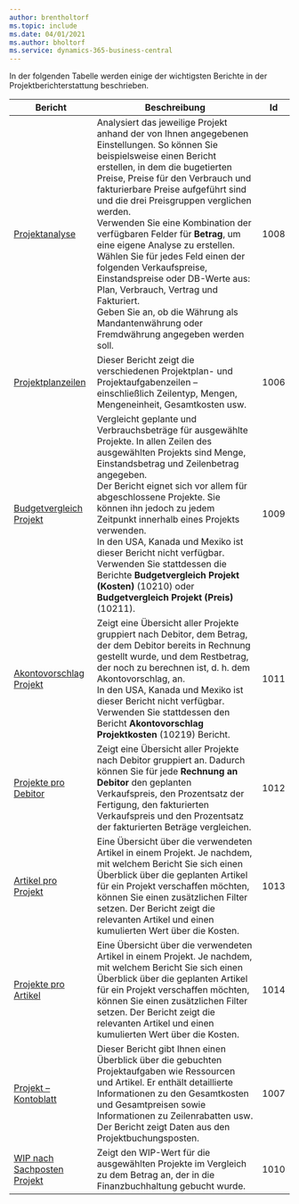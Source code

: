 ```yaml
---
author: brentholtorf
ms.topic: include
ms.date: 04/01/2021
ms.author: bholtorf
ms.service: dynamics-365-business-central
---
```


In der folgenden Tabelle werden einige der wichtigsten Berichte in der Projektberichterstattung beschrieben.

| Bericht | Beschreibung | Id | 
|---------|---------|---------|
| [Projektanalyse](https://businesscentral.dynamics.com?report=1008)|Analysiert das jeweilige Projekt anhand der von Ihnen angegebenen Einstellungen. So können Sie beispielsweise einen Bericht erstellen, in dem die bugetierten Preise, Preise für den Verbrauch und fakturierbare Preise aufgeführt sind und die drei Preisgruppen verglichen werden.<br>Verwenden Sie eine Kombination der verfügbaren Felder für **Betrag**, um eine eigene Analyse zu erstellen. Wählen Sie für jedes Feld einen der folgenden Verkaufspreise, Einstandspreise oder DB-Werte aus: Plan, Verbrauch, Vertrag und Fakturiert. <br>Geben Sie an, ob die Währung als Mandantenwährung oder Fremdwährung angegeben werden soll. |1008|
| [Projektplanzeilen](https://businesscentral.dynamics.com?report=1006) |Dieser Bericht zeigt die verschiedenen Projektplan- und Projektaufgabenzeilen – einschließlich Zeilentyp, Mengen, Mengeneinheit, Gesamtkosten usw.|1006|
| [Budgetvergleich Projekt](https://businesscentral.dynamics.com?report=1009)|Vergleicht geplante und Verbrauchsbeträge für ausgewählte Projekte. In allen Zeilen des ausgewählten Projekts sind Menge, Einstandsbetrag und Zeilenbetrag angegeben. <br>Der Bericht eignet sich vor allem für abgeschlossene Projekte. Sie können ihn jedoch zu jedem Zeitpunkt innerhalb eines Projekts verwenden.<br>In den USA, Kanada und Mexiko ist dieser Bericht nicht verfügbar. Verwenden Sie stattdessen die Berichte **Budgetvergleich Projekt (Kosten)** (10210) oder **Budgetvergleich Projekt (Preis)** (10211).|1009|
| [Akontovorschlag Projekt](https://businesscentral.dynamics.com?report=1011)|Zeigt eine Übersicht aller Projekte gruppiert nach Debitor, dem Betrag, der dem Debitor bereits in Rechnung gestellt wurde, und dem Restbetrag, der noch zu berechnen ist, d. h. dem Akontovorschlag, an. <br>In den USA, Kanada und Mexiko ist dieser Bericht nicht verfügbar. Verwenden Sie stattdessen den Bericht **Akontovorschlag Projektkosten** (10219) Bericht.|1011|
| [Projekte pro Debitor](https://businesscentral.dynamics.com?report=1012)|Zeigt eine Übersicht aller Projekte nach Debitor gruppiert an. Dadurch können Sie für jede **Rechnung an Debitor** den geplanten Verkaufspreis, den Prozentsatz der Fertigung, den fakturierten Verkaufspreis und den Prozentsatz der fakturierten Beträge vergleichen.|1012|
| [Artikel pro Projekt](https://businesscentral.dynamics.com?report=1013)|Eine Übersicht über die verwendeten Artikel in einem Projekt. Je nachdem, mit welchem Bericht Sie sich einen Überblick über die geplanten Artikel für ein Projekt verschaffen möchten, können Sie einen zusätzlichen Filter setzen. Der Bericht zeigt die relevanten Artikel und einen kumulierten Wert über die Kosten.|1013|
| [Projekte pro Artikel](https://businesscentral.dynamics.com?report=1014) |Eine Übersicht über die verwendeten Artikel in einem Projekt. Je nachdem, mit welchem Bericht Sie sich einen Überblick über die geplanten Artikel für ein Projekt verschaffen möchten, können Sie einen zusätzlichen Filter setzen. Der Bericht zeigt die relevanten Artikel und einen kumulierten Wert über die Kosten.|1014|
| [Projekt – Kontoblatt](https://businesscentral.dynamics.com?report=1007) |Dieser Bericht gibt Ihnen einen Überblick über die gebuchten Projektaufgaben wie Ressourcen und Artikel. Er enthält detaillierte Informationen zu den Gesamtkosten und Gesamtpreisen sowie Informationen zu Zeilenrabatten usw. Der Bericht zeigt Daten aus den Projektbuchungsposten.|1007|
| [WIP nach Sachposten Projekt](https://businesscentral.dynamics.com?report=1010) |Zeigt den WIP-Wert für die ausgewählten Projekte im Vergleich zu dem Betrag an, der in die Finanzbuchhaltung gebucht wurde.|1010|